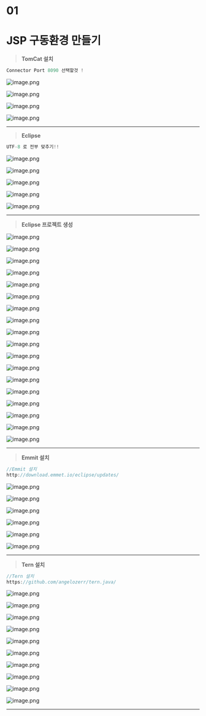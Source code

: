 # 01

# JSP 구동환경 만들기

> **TomCat 설치**
> 

```jsx
Connector Port 8090 선택할것 !
```

![image.png](image.png)

![image.png](image%201.png)

![image.png](image%202.png)

![image.png](image%203.png)

---

> **Eclipse**
> 

```jsx
UTF-8 로 전부 맞추기!!
```

![image.png](image%204.png)

![image.png](image%205.png)

![image.png](image%206.png)

![image.png](image%207.png)

![image.png](image%208.png)

---

> **Eclipse 프로젝트 생성**
> 

![image.png](image%209.png)

![image.png](image%2010.png)

![image.png](image%2011.png)

![image.png](image%2012.png)

![image.png](image%2013.png)

![image.png](image%2014.png)

![image.png](image%2015.png)

![image.png](image%2016.png)

![image.png](image%2017.png)

![image.png](image%2018.png)

![image.png](image%2019.png)

![image.png](image%2020.png)

![image.png](image%2021.png)

![image.png](image%2022.png)

![image.png](image%2023.png)

![image.png](image%2024.png)

![image.png](image%2025.png)

![image.png](image%2026.png)

---

> **Emmit 설치**
> 

```jsx
//Emmit 설치
http://download.emmet.io/eclipse/updates/
```

![image.png](image%2027.png)

![image.png](image%2028.png)

![image.png](image%2029.png)

![image.png](image%2030.png)

![image.png](image%2031.png)

![image.png](image%2032.png)

---

> **Tern 설치**
> 
```jsx
//Tern 설치
https://github.com/angelozerr/tern.java/
```

![image.png](image%2033.png)

![image.png](image%2034.png)

![image.png](image%2035.png)

![image.png](image%2036.png)

![image.png](image%2037.png)

![image.png](image%2038.png)

![image.png](image%2039.png)

![image.png](image%2040.png)

![image.png](image%2041.png)

![image.png](image%2042.png)

---